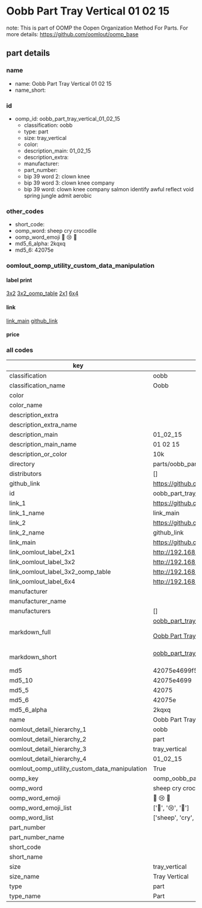 # Oobb Part Tray Vertical 01 02 15  

note: This is part of OOMP the Oopen Organization Method For Parts. For more details: https://github.com/oomlout/oomp_base

##  part details





### name
* name: Oobb Part Tray Vertical 01 02 15
* name_short: 
### id
* oomp_id: oobb_part_tray_vertical_01_02_15
  * classification: oobb
  * type: part
  * size: tray_vertical
  * color: 
  * description_main: 01_02_15
  * description_extra: 
  * manufacturer: 
  * part_number: 
  * bip 39 word 2: clown knee
  * bip 39 word 3: clown knee company
  * bip 39 word: clown knee company salmon identify awful reflect void spring jungle admit aerobic

### other_codes
* short_code: 
* oomp_word: sheep cry crocodile
* oomp_word_emoji :sheep: :cry: :crocodile:
* md5_6_alpha: 2kqxq
* md5_6: 42075e






### oomlout_oomp_utility_custom_data_manipulation
#### label print
[3x2](http://192.168.1.245:1112/?label=oomp%202kqxq)
[3x2_oomp_table](http://192.168.1.107:1112/?label=oomp%202kqxq)
[2x1](http://192.168.1.242:1112/?label=oomp%202kqxq)
[6x4](http://192.168.1.55:1112/?label=oomp%202kqxq)    

#### link

[link_main](https://github.com/oomlout/oomlout_oomp_current_version_messy/tree/main/parts/oobb_part_tray_vertical_01_02_15) [github_link](https://github.com/oomlout/oomlout_oomp_part_src/tree/main/parts/oobb_part_tray_vertical_01_02_15)                             

#### price







### all codes 
| key | value |  
| --- | --- |  
| classification | oobb |  
| classification_name | Oobb |  
| color |  |  
| color_name |  |  
| description_extra |  |  
| description_extra_name |  |  
| description_main | 01_02_15 |  
| description_main_name | 01 02 15 |  
| description_or_color | 10k |  
| directory | parts/oobb_part_tray_vertical_01_02_15 |  
| distributors | [] |  
| github_link | https://github.com/oomlout/oomlout_oomp_part_src/tree/main/parts/oobb_part_tray_vertical_01_02_15 |  
| id | oobb_part_tray_vertical_01_02_15 |  
| link_1 | https://github.com/oomlout/oomlout_oomp_current_version_messy/tree/main/parts/oobb_part_tray_vertical_01_02_15 |  
| link_1_name | link_main |  
| link_2 | https://github.com/oomlout/oomlout_oomp_part_src/tree/main/parts/oobb_part_tray_vertical_01_02_15 |  
| link_2_name | github_link |  
| link_main | https://github.com/oomlout/oomlout_oomp_current_version_messy/tree/main/parts/oobb_part_tray_vertical_01_02_15 |  
| link_oomlout_label_2x1 | http://192.168.1.242:1112/?label=oomp%202kqxq |  
| link_oomlout_label_3x2 | http://192.168.1.245:1112/?label=oomp%202kqxq |  
| link_oomlout_label_3x2_oomp_table | http://192.168.1.107:1112/?label=oomp%202kqxq |  
| link_oomlout_label_6x4 | http://192.168.1.55:1112/?label=oomp%202kqxq |  
| manufacturer |  |  
| manufacturer_name |  |  
| manufacturers | [] |  
| markdown_full | [oobb_part_tray_vertical_01_02_15](https://github.com/oomlout/oomlout_oomp_current_version_messy/tree/main/parts/oobb_part_tray_vertical_01_02_15)<br>[](https://github.com/oomlout/oomlout_oomp_current_version_messy/tree/main/parts/oobb_part_tray_vertical_01_02_15)<br>[Oobb Part Tray Vertical 01 02 15](https://github.com/oomlout/oomlout_oomp_current_version_messy/tree/main/parts/oobb_part_tray_vertical_01_02_15)<br><br> |  
| markdown_short | [oobb_part_tray_vertical_01_02_15](https://github.com/oomlout/oomlout_oomp_current_version_messy/tree/main/parts/oobb_part_tray_vertical_01_02_15)<br><br> |  
| md5 | 42075e4699f5968442b84be65d1ee160 |  
| md5_10 | 42075e4699 |  
| md5_5 | 42075 |  
| md5_6 | 42075e |  
| md5_6_alpha | 2kqxq |  
| name | Oobb Part Tray Vertical 01 02 15 |  
| oomlout_detail_hierarchy_1 | oobb |  
| oomlout_detail_hierarchy_2 | part |  
| oomlout_detail_hierarchy_3 | tray_vertical |  
| oomlout_detail_hierarchy_4 | 01_02_15 |  
| oomlout_oomp_utility_custom_data_manipulation | True |  
| oomp_key | oomp_oobb_part_tray_vertical_01_02_15 |  
| oomp_word | sheep cry crocodile |  
| oomp_word_emoji | :sheep: :cry: :crocodile: |  
| oomp_word_emoji_list | [':sheep:', ':cry:', ':crocodile:'] |  
| oomp_word_list | ['sheep', 'cry', 'crocodile'] |  
| part_number |  |  
| part_number_name |  |  
| short_code |  |  
| short_name |  |  
| size | tray_vertical |  
| size_name | Tray Vertical |  
| type | part |  
| type_name | Part |  
